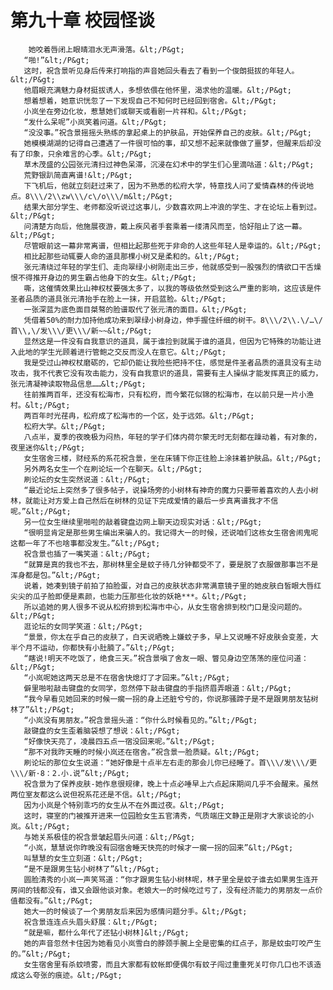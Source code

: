 # 第九十章 校园怪谈
        她咬着唇闭上眼晴泪水无声滑落。&lt;/P&gt;
       “啪!”&lt;/P&gt;
       这时，祝含景听见身后传来打响指的声音她回头看去了看到一个俊朗挺拔的年轻人。&lt;/P&gt;
       他眉眼充满魅力身材挺拔诱人，多想依偎在他怀里，渴求他的温暖。&lt;/P&gt;
       想着想着，她意识恍忽了一下发现自己不知何时已经回到宿舍。&lt;/P&gt;
       小岚坐在旁边化妆，惹慧她们或聊天或看剧一片祥和。&lt;/P&gt;
       “发什么呆呢”小岚笑着问道。&lt;/P&gt;
       “没没事。”祝含景摇摇头熟练的拿起桌上的护肤品，开始保养自己的皮肤。&lt;/P&gt;
       她模模湖湖的记得自己遭遇了一件很可怕的事，却又想不起来就像做了噩梦，但醒来后却没有了印象，只余难言的心季。&lt;/P&gt;
       草木茂盛的公园张元清扫过神色呆滞，沉浸在幻术中的学生们心里滴咕道：&lt;/P&gt;
       荒野银趴简直离谱!&lt;/P&gt;
       下飞机后，他就立刻赶过来了，因为不熟悉的松府大学，特意找人问了爱情森林的传说地点。8\\\/2\\zw\\\/c\/o\\\/m&lt;/P&gt;
       结果大部分学生、老师都没听说过这事儿，少数喜欢网上冲浪的学生、才在论坛上看到过。&lt;/P&gt;
       问清楚方向后，他施展夜游，戴上疾风者手套乘着一缕清风而至，恰好阻止了这一幕。&lt;/P&gt;
       尽管眼前这一幕非常离谱，但相比起那些死于非命的人这些年轻人是幸运的。&lt;/P&gt;
       相比起那些动辄要人命的道具那棵小树又是柔和的。&lt;/P&gt;
       张元清绕过年轻的学生们、走向翠绿小树刚走出三步，他就感受到一股强烈的情欲口干舌燥恨不得推开身边的男生霸占他身下的女生。&lt;/P&gt;
       嘶，这催情效果比山神权杖要强太多了，以我的等级依然受到这么严重的影响，这应该是件圣者品质的道具张元清抬手在脸上一抹，开启蓝脸。&lt;/P&gt;
       一张深蓝为底色面目桀骜的脸谱取代了张元清的面目。&lt;/P&gt;
       凭借着50%的耐力加持他成功来到翠绿小树身边，伸手握住纤细的树干。8\\\/2\\.\/…\/首\\,\/发\\\/更\\\/新~~&lt;/P&gt;
       显然这是一件没有自我意识的道具，属于谁捡到就属于谁的道具，但因为它特殊的功能让进入此地的学生光顾着进行管鲍之交反而没人在意它。&lt;/P&gt;
       我是受过山神权杖磨砺的，它却仍能让我险些把持不住，感觉是件圣者品质的道具没有主动攻击，我不代表它没有攻击能力，没有自我意识的道具，需要有主人操纵才能发挥真正的威力，张元清凝神读取物品信息……&lt;/P&gt;
       往前推两百年，还没有松海市，只有松府，而今繁花似锦的松海市，在以前只是一片小渔村。&lt;/P&gt;
       两百年时光荏冉，松府成了松海市的一个区，处于远郊。&lt;/P&gt;
       松府大学。&lt;/P&gt;
       八点半，夏季的夜晚极为闷热，年轻的学子们体内荷尔蒙无时无刻都在躁动着，有对象的，夜里迷你&lt;/P&gt;
       女生宿舍三楼，财经系的系花祝含景，坐在床铺下你正往脸上涂抹着护肤品。&lt;/P&gt;
       另外两名女生一个在刷论坛一个在聊天。&lt;/P&gt;
       刷论坛的女生突然说道：&lt;/P&gt;
       “最近论坛上突然多了很多帖子，说操场旁的小树林有神奇的魔力只要带着喜欢的人去小树林，就能让对方爱上自己然后在树林的见证下完成爱情的最后一步真离谱我才不信呢。”&lt;/P&gt;
       另一位女生继续里啪啦的敲着键盘边网上聊天边现实对话：&lt;/P&gt;
       “很明显肯定是那些男生编出来骗人的。我记得大一的时候，还说咱们这栋女生宿舍闹鬼呢这都一年了不也啥事都没发生。”&lt;/P&gt;
       祝含景也插了一嘴笑道：&lt;/P&gt;
       “就算是真的我也不去，那树林里全是蚊子待几分钟都受不了，要是脱了衣服做那事岂不是浑身都是包。”&lt;/P&gt;
       说着，她凑到镜子前拍了拍脸蛋，对自己的皮肤状态非常满意镜子里的她皮肤白皙眼大唇红尖尖的瓜子脸即便是素颜，也能力压那些化妆的妖艳***。&lt;/P&gt;
       所以追她的男人很多不说从松府排到松海市中心，从女生宿舍排到校门口是没问题的。&lt;/P&gt;
       逛论坛的女同学笑道：&lt;/P&gt;
       “景景，你太在乎自己的皮肤了，白天说晒晚上嫌蚊子多，早上又说睡不好皮肤会变差，大半个月不运动，你都快有小肚腩了。”&lt;/P&gt;
       “瞎说!明天不吃饭了，绝食三天。”祝含景嗔了舍友一眼、瞥见身边空荡荡的座位问道：&lt;/P&gt;
       “小岚呢她这两天总是不在宿舍快熄灯了才回来。”&lt;/P&gt;
       僻里啪啦敲击键盘的女同学，忽然停下敲击键盘的手指挤眉弄眼道：&lt;/P&gt;
       “我今早看见她回来的时候一瘸一拐的身上还脏兮兮的，你说那骚蹄子是不是跟男朋友钻树林了”&lt;/P&gt;
       “小岚没有男朋友。”祝含景摇头道：“你什么时候看见的。”&lt;/P&gt;
       敲键盘的女生歪着脑袋想了想说：&lt;/P&gt;
       “好像快天亮了，凌晨四五点一宿没回来呢。”&lt;/P&gt;
       “那不对我昨天睡的时候小岚还在宿舍。”祝含景一脸质疑。&lt;/P&gt;
       刷论坛的那位女生说道：“她好像是十点半左右走的那会儿你已经睡了。首\\\/发\\\/更\\\/新·8：2.小.说”&lt;/P&gt;
       祝含景为了保养皮肤-她作息很规律，晚上十点必唾早上六点起床期间几乎不会醒来。虽然两位室友都这么说但祝系花还是不信。&lt;/P&gt;
       因为小岚是个特别乖巧的女生从不在外面过夜。&lt;/P&gt;
       这时，寝室的门被推开进来一位园脸女生五官清秀，气质端庄文静正是刚才大家谈论的小岚。&lt;/P&gt;
       与她关系极佳的祝含景皱起眉头问道：&lt;/P&gt;
       “小岚，慧慧说你昨晚没有回宿舍睡天快亮的时候才一瘸一拐的回来”&lt;/P&gt;
       叫慧慧的女生立刻道：&lt;/P&gt;
       “是不是跟男生钻小树林了”&lt;/P&gt;
       圆脸清秀的小岚一声笑骂道：“你才跟男生钻小树林呢，林子里全是蚊子谁去如果男生连开房间的钱都没有，谁又会跟他谈对象。老娘大一的时候吃过亏了，没有经济能力的男朋友一点价值都没有。”&lt;/P&gt;
       她大一的时候谈了一个男朋友后来因为感情问题分手。&lt;/P&gt;
       祝含景连连点头眉头舒展：&lt;/P&gt;
       “就是嘛，都什么年代了还钻小树林]&lt;/P&gt;
       她的声音忽然卡住因为她看见小岚雪白的脖颈手腕上全是密集的红点子，那是蚊虫叮咬产生的。”&lt;/P&gt;
       女生宿舍里有杀蚊喷雾，而且大家都有蚊帐即便偶尔有蚊子闯过重重死关叮你几口也不该造成这么夸张的痕迹。&lt;/P&gt;